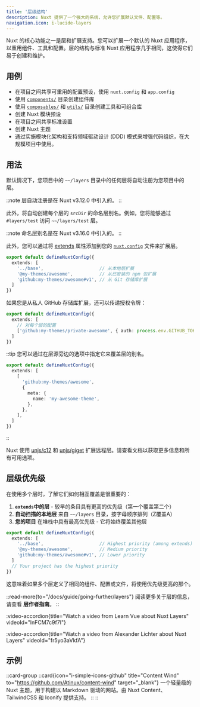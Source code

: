 ```yaml
---
title: '层级结构'
description: Nuxt 提供了一个强大的系统，允许您扩展默认文件、配置等。
navigation.icon: i-lucide-layers
---
```


Nuxt 的核心功能之一是层和扩展支持。您可以扩展一个默认的 Nuxt 应用程序，以重用组件、工具和配置。层的结构与标准 Nuxt 应用程序几乎相同，这使得它们易于创建和维护。

## 用例

- 在项目之间共享可重用的配置预设，使用 `nuxt.config` 和 `app.config`
- 使用 [`components/`](/docs/guide/directory-structure/components) 目录创建组件库
- 使用 [`composables/`](/docs/guide/directory-structure/composables) 和 [`utils/`](/docs/guide/directory-structure/utils) 目录创建工具和可组合库
- 创建 Nuxt 模块预设
- 在项目之间共享标准设置
- 创建 Nuxt 主题
- 通过实施模块化架构和支持领域驱动设计 (DDD) 模式来增强代码组织，在大规模项目中使用。

## 用法

默认情况下，您项目中的 `~~/layers` 目录中的任何层将自动注册为您项目中的层。

::note
层自动注册是在 Nuxt v3.12.0 中引入的。
::

此外，将自动创建每个层的 `srcDir` 的命名层别名。例如，您将能够通过 `#layers/test` 访问 `~~/layers/test` 层。

::note
命名层别名是在 Nuxt v3.16.0 中引入的。
::

此外，您可以通过将 [extends](/docs/api/nuxt-config#extends) 属性添加到您的 [`nuxt.config`](/docs/guide/directory-structure/nuxt-config) 文件来扩展层。

```ts [nuxt.config.ts]
export default defineNuxtConfig({
  extends: [
    '../base',                     // 从本地层扩展
    '@my-themes/awesome',          // 从已安装的 npm 包扩展
    'github:my-themes/awesome#v1', // 从 Git 存储库扩展
  ]
})
```

如果您是从私人 GitHub 存储库扩展，还可以传递授权令牌：

```ts [nuxt.config.ts]
export default defineNuxtConfig({
  extends: [
    // 对每个层的配置
    ['github:my-themes/private-awesome', { auth: process.env.GITHUB_TOKEN }]
  ]
})
```

::tip
您可以通过在层源旁边的选项中指定它来覆盖层的别名。

```ts [nuxt.config.ts]
export default defineNuxtConfig({
  extends: [
    [
      'github:my-themes/awesome',
      { 
        meta: {
          name: 'my-awesome-theme',
        },
      },
    ],
  ]
})
```

::

Nuxt 使用 [unjs/c12](https://c12.unjs.io) 和 [unjs/giget](https://giget.unjs.io) 扩展远程层。请查看文档以获取更多信息和所有可用选项。

## 层级优先级

在使用多个层时，了解它们如何相互覆盖是很重要的：

1. **`extends`中的层** - 较早的条目具有更高的优先级（第一个覆盖第二个）
2. **自动扫描的本地层** 来自 `~~/layers` 目录，按字母顺序排列（Z覆盖A）
3. **您的项目** 在堆栈中具有最高优先级 - 它将始终覆盖其他层

```ts [nuxt.config.ts]
export default defineNuxtConfig({
  extends: [
    '../base',                     // Highest priority (among extends)
    '@my-themes/awesome',          // Medium priority
    'github:my-themes/awesome#v1', // Lower priority
  ]
  // Your project has the highest priority
})
```

这意味着如果多个层定义了相同的组件、配置或文件，将使用优先级更高的那个。

::read-more{to="/docs/guide/going-further/layers"}
阅读更多关于层的信息，请查看 **层作者指南**。
::

:video-accordion{title="Watch a video from Learn Vue about Nuxt Layers" videoId="lnFCM7c9f7I"}

:video-accordion{title="Watch a video from Alexander Lichter about Nuxt Layers" videoId="fr5yo3aVkfA"}

## 示例

::card-group
  ::card{icon="i-simple-icons-github" title="Content Wind" to="https://github.com/Atinux/content-wind" target="_blank"}
  一个轻量级的 Nuxt 主题，用于构建以 Markdown 驱动的网站。由 Nuxt Content、TailwindCSS 和 Iconify 提供支持。
  ::
::
